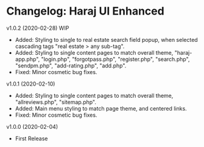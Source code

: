 # Changelog: Haraj UI Enhanced

v1.0.2 (2020-02-28) WIP
* Added: Styling to single to real estate search field popup, when selected cascading tags "real estate > any sub-tag".
* Added: Styling to single content pages to match overall theme, "haraj-app.php", "login.php", "forgotpass.php", "register.php", "search.php", "sendpm.php", "add-rating.php", "add.php".
* Fixed: Minor cosmetic bug fixes.

v1.0.1 (2020-02-10)
* Added: Styling to single content pages to match overall theme, "allreviews.php", "sitemap.php".
* Added: Main menu styling to match page theme, and centered links.
* Fixed: Minor cosmetic bug fixes.

v1.0.0 (2020-02-04)
* First Release
